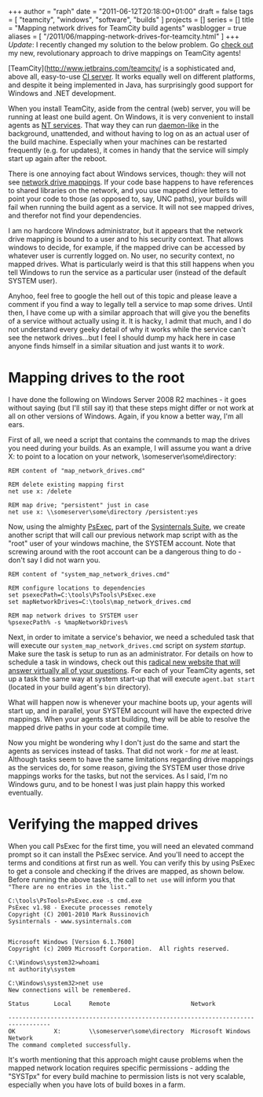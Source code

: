 +++
author = "raph"
date = "2011-06-12T20:18:00+01:00"
draft = false
tags = [ "teamcity", "windows", "software", "builds" ]
projects = []
series = []
title = "Mapping network drives for TeamCity build agents"
wasblogger = true
aliases = [ "/2011/06/mapping-network-drives-for-teamcity.html" ]
+++
*Update*: I recently changed my solution to the below problem. Go [check out](/2011/12/revisited-mapping-network-drives-for.html) my new, revolutionary approach to drive mappings on TeamCity agents!

[TeamCity](http://www.jetbrains.com/teamcity/ is a sophisticated and, above all, easy-to-use [CI server](http://en.wikipedia.org/wiki/Continuous_integration). It works equally well on different platforms, and despite it being implemented in Java, has surprisingly good support for Windows and .NET development.

When you install TeamCity, aside from the central (web) server, you will be running at least one build agent. On Windows, it is very convenient to install agents as [NT services](http://en.wikipedia.org/wiki/Windows_service). That way they can run [daemon-like](http://en.wikipedia.org/wiki/Daemon_%28computer_software%29) in the background, unattended, and without having to log on as an actual user of the build machine. Especially when your machines can be restarted frequently (e.g. for updates), it comes in handy that the service will simply start up again after the reboot.

There is one annoying fact about Windows services, though: they will not see [network drive mappings](http://en.wikipedia.org/wiki/Network_share). If your code base happens to have references to shared libraries on the network, and you use mapped drive letters to point your code to those (as opposed to, say, UNC paths), your builds will fail when running the build agent as a service. It will not see mapped drives, and therefor not find your dependencies.

I am no hardcore Windows administrator, but it appears that the network drive mapping is bound to a user and to his security context. That allows windows to decide, for example, if the mapped drive can be accessed by whatever user is currently logged on. No user, no security context, no mapped drives. What is particularly weird is that this still happens when you tell Windows to run the service as a particular user (instead of the default SYSTEM user).

Anyhoo, feel free to google the hell out of this topic and please leave a comment if you find a way to legally tell a service to map some drives. Until then, I have come up with a similar approach that will give you the benefits of a service without actually using it. It is hacky, I admit that much, and I do not understand every geeky detail of why it works while the service can't see the network drives...but I feel I should dump my hack here in case anyone finds himself in a similar situation and just wants it to *work*.

# Mapping drives to the root
I have done the following on Windows Server 2008 R2 machines - it goes without saying (but I'll still say it) that these steps might differ or not work at all on other versions of Windows. Again, if you know a better way, I'm all ears.

First of all, we need a script that contains the commands to map the drives you need during your builds. As an example, I will assume you want a drive X: to point to a location on your network, \\someserver\some\directory:

    REM content of "map_network_drives.cmd"
    
    REM delete existing mapping first
    net use x: /delete
    
    REM map drive; "persistent" just in case
    net use x: \\someserver\some\directory /persistent:yes

Now, using the almighty [PsExec](http://technet.microsoft.com/en-us/sysinternals/bb897553), part of the [Sysinternals Suite](http://technet.microsoft.com/en-us/sysinternals/bb842062), we create another script that will call our previous network map script with as the "root" user of your windows machine, the SYSTEM account. Note that screwing around with the root account can be a dangerous thing to do - don't say I did not warn you.

    REM content of "system_map_network_drives.cmd"
    
    REM configure locations to dependencies 
    set psexecPath=C:\tools\PsTools\PsExec.exe
    set mapNetworkDrives=C:\tools\map_network_drives.cmd 
    
    REM map network drives to SYSTEM user 
    %psexecPath% -s %mapNetworkDrives%

Next, in order to imitate a service's behavior, we need a scheduled task that will execute our `system_map_network_drives.cmd` script on *system startup*. Make sure the task is setup to run as an administrator. For details on how to schedule a task in windows, check out this [radical new website that will answer virtually all of your questions](http://en.lmgtfy.com/?q=scheduled+task+windows). For each of your TeamCity agents, set up a task the same way at system start-up that will execute `agent.bat start` (located in your build agent's `bin` directory).

What will happen now is whenever your machine boots up, your agents will start up, and in parallel, your SYSTEM account will have the expected drive mappings. When your agents start building, they will be able to resolve the mapped drive paths in your code at compile time.

Now you might be wondering why I don't just do the same and start the agents as services instead of tasks. That did not work - for *me* at least. Although tasks seem to have the same limitations regarding drive mappings as the services do, for some reason, giving the SYSTEM user those drive mappings works for the tasks, but not the services. As I said, I'm no Windows guru, and to be honest I was just plain happy this worked eventually.

# Verifying the mapped drives
When you call PsExec for the first time, you will need an elevated command prompt so it can install the PsExec service. And you'll need to accept the terms and conditions at first run as well. You can verify this by using PsExec to get a console and checking if the drives are mapped, as shown below. Before running the above tasks, the call to `net use` will inform you that `"There are no entries in the list."`

    C:\tools\PsTools>PsExec.exe -s cmd.exe
    PsExec v1.98 - Execute processes remotely
    Copyright (C) 2001-2010 Mark Russinovich
    Sysinternals - www.sysinternals.com
    
    
    Microsoft Windows [Version 6.1.7600]
    Copyright (c) 2009 Microsoft Corporation.  All rights reserved.
    
    C:\Windows\system32>whoami
    nt authority\system
    
    C:\Windows\system32>net use
    New connections will be remembered.

    Status       Local     Remote                       Network
    
    ----------------------------------------------------------------------------------
    OK           X:        \\someserver\some\directory  Microsoft Windows Network
    The command completed successfully.

It's worth mentioning that this approach might cause problems when the mapped network location requires specific permissions - adding the "SYSTpx" for every build machine to permission lists is not very scalable, especially when you have lots of build boxes in a farm.

